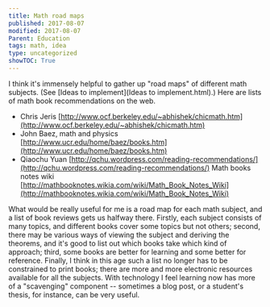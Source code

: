 ```yaml
---
title: Math road maps
published: 2017-08-07
modified: 2017-08-07
Parent: Education
tags: math, idea
type: uncategorized
showTOC: True
---
```




I think it's immensely helpful to gather up "road maps" of different math subjects. (See [Ideas to implement](Ideas to implement.html).) Here are lists of math book recommendations on the web.

+ Chris Jeris [http://www.ocf.berkeley.edu/~abhishek/chicmath.htm](http://www.ocf.berkeley.edu/~abhishek/chicmath.htm)
+ John Baez, math and physics [http://www.ucr.edu/home/baez/books.htm](http://www.ucr.edu/home/baez/books.htm) 
+ Qiaochu Yuan [http://qchu.wordpress.com/reading-recommendations/](http://qchu.wordpress.com/reading-recommendations/)
Math books notes wiki [http://mathbooknotes.wikia.com/wiki/Math_Book_Notes_Wiki](http://mathbooknotes.wikia.com/wiki/Math_Book_Notes_Wiki)

What would be really useful for me is a road map for each math subject, and a list of book reviews gets us halfway there. Firstly, each subject consists of many topics, and different books cover some topics but not others; second, there may be various ways of viewing the subject and deriving the theorems, and it's good to list out which books take which kind of approach; third, some books are better for learning and some better for reference. Finally, I think in this age such a list no longer has to be constrained to print books; there are more and more electronic resources available for all the subjects. With technology I feel learning now has more of a "scavenging" component -- sometimes a blog post, or a student's thesis, for instance, can be very useful.




